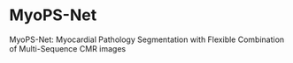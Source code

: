 # MyoPS-Net
MyoPS-Net: Myocardial Pathology Segmentation with Flexible Combination of Multi-Sequence CMR images
